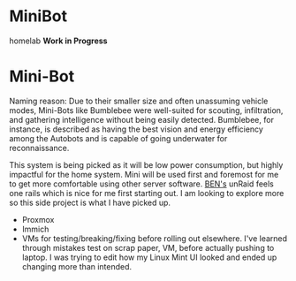 # MiniBot
homelab
**Work in Progress**

# Mini-Bot
Naming reason: Due to their smaller size and often unassuming vehicle modes, Mini-Bots like Bumblebee were well-suited for scouting, infiltration, and gathering intelligence without being easily detected. Bumblebee, for instance, is described as having the best vision and energy efficiency among the Autobots and is capable of going underwater for reconnaissance.

This system is being picked as it will be low power consumption, but highly impactful for the home system. Mini will be used first and foremost for me to get more comfortable using other server software. [BEN's](https://github.com/g-i-n-g-y/B.E.N.) unRaid feels one rails which is nice for me first starting out. I am looking to explore more so this side project is what I have picked up. 

- Proxmox
- Immich
- VMs for testing/breaking/fixing before rolling out elsewhere. I've learned through mistakes test on scrap paper, VM, before actually pushing to laptop. I was trying to edit how my Linux Mint UI looked and ended up changing more than intended.
